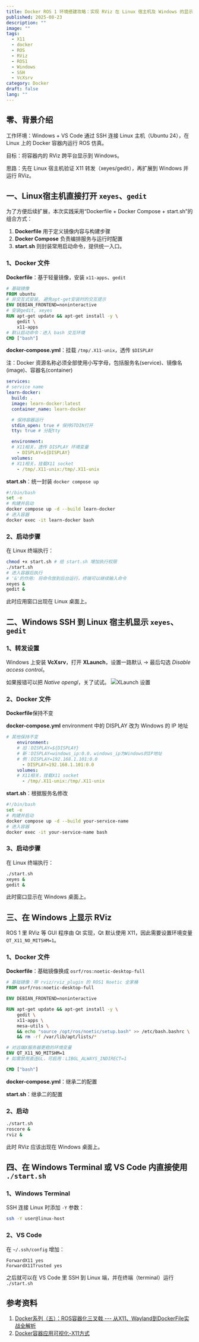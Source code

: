 ```yaml
---
title: Docker ROS 1 环境搭建攻略：实现 RViz 在 Linux 宿主机及 Windows 的显示
published: 2025-08-23
description: ""
image: ""
tags:
  - X11
  - docker
  - ROS
  - RViz
  - ROS1
  - Windows
  - SSH
  - VcXsrv
category: Docker
draft: false
lang: ""
---
```

## 零、背景介绍
工作环境：Windows + VS Code 通过 SSH 连接 Linux 主机（Ubuntu 24），在 Linux 上的 Docker 容器内运行 ROS 仿真。

目标：将容器内的 RViz 跨平台显示到 Windows。

思路：先在 Linux 宿主机验证 X11 转发（xeyes/gedit），再扩展到 Windows 并运行 RViz。

## 一、Linux宿主机直接打开 `xeyes`、`gedit`

为了方便后续扩展，本次实践采用“Dockerfile + Docker Compose + start.sh”的组合方式：
1. **Dockerfile** 用于定义镜像内容与构建步骤
2. **Docker Compose** 负责编排服务与运行时配置
3. **start.sh** 则封装常用启动命令，提供统一入口。

### 1、Docker 文件
**Dockerfile**：基于轻量镜像，安装 `x11-apps`、`gedit`
```dockerfile
# 基础镜像
FROM ubuntu
# 非交互式安装, 避免apt-get安装时的交互提示
ENV DEBIAN_FRONTEND=noninteractive 
# 安装gedit, xeyes
RUN apt-get update && apt-get install -y \
    gedit \
    x11-apps
# 默认启动命令：进入 bash 交互环境
CMD ["bash"]
```
**docker-compose.yml**：挂载 `/tmp/.X11-unix`，透传 `$DISPLAY`

注：Docker 资源名称必须全部使用小写字母，包括服务名(service)、镜像名(image)、容器名(container)

```yaml
services:
# service name
learn-docker:
  build: .
  image: learn-docker:latest
  container_name: learn-docker

  # 保持容器运行
  stdin_open: true # 保持STDIN打开
  tty: true # 分配tty

  environment:
  # X11相关，透传 DISPLAY 环境变量 
    - DISPLAY=${DISPLAY} 
  volumes:
  # X11相关，挂载X11 socket
    - /tmp/.X11-unix:/tmp/.X11-unix
```
**start.sh**：统一封装 `docker compose up`
```bash
#!/bin/bash
set -e
# 构建并启动
docker compose up -d --build learn-docker
# 进入容器
docker exec -it learn-docker bash
```
### 2、启动步骤

在 Linux 终端执行：

```bash
chmod +x start.sh # 给 start.sh 增加执行权限
./start.sh
# 进入容器后执行
# '&'的作用: 将命令放到后台运行，终端可以继续输入命令
xeyes & 
gedit & 
```

此时应用窗口出现在 Linux 桌面上。

## 二、Windows SSH 到 Linux 宿主机显示 `xeyes`、`gedit`

### 1、转发设置
Windows 上安装 **VcXsrv**，打开 **XLaunch**，设置一路默认 → 最后勾选 _Disable access control_。

如果报错可以把 _Native opengl_，关了试试。
![XLaunch 设置](./Pasted%20image%2020250823113002.png)

### 2、Docker 文件

**Dockerfile**保持不变

**docker-compose.yml**
environment 中的 DISPLAY 改为 Windows 的 IP 地址
```yaml
# 其他保持不变
    environment:
    # 旧：DISPLAY=${DISPLAY} 
    # 新：DISPLAY=windows_ip:0.0，windows_ip为Windows的IP地址
    # 例：DISPLAY=192.168.1.101:0.0
      - DISPLAY=192.168.1.101:0.0
    volumes:
    # X11相关，挂载X11 socket
      - /tmp/.X11-unix:/tmp/.X11-unix
```

**start.sh**：根据服务名修改
```bash
#!/bin/bash
set -e
# 构建并启动
docker compose up -d --build your-service-name
# 进入容器
docker exec -it your-service-name bash
```
### 3、启动步骤

在 Linux 终端执行：

```bash
./start.sh
xeyes &
gedit &
```

此时窗口显示在 Windows 桌面上。

## 三、在 Windows 上显示 RViz
ROS 1 里 RViz 等 GUI 程序由 Qt 实现，Qt 默认使用 X11，因此需要设置环境变量 `QT_X11_NO_MITSHM=1`。

### 1、Docker 文件

**Dockerfile**：基础镜像换成 `osrf/ros:noetic-desktop-full`
```dockerfile
# 基础镜像：带 rviz/rviz_plugin 的 ROS1 Noetic 全家桶
FROM osrf/ros:noetic-desktop-full

ENV DEBIAN_FRONTEND=noninteractive

RUN apt-get update && apt-get install -y \
    gedit \
    x11-apps \
    mesa-utils \
    && echo "source /opt/ros/noetic/setup.bash" >> /etc/bash.bashrc \
    && rm -rf /var/lib/apt/lists/*

# 对远端X服务器更稳的环境变量
ENV QT_X11_NO_MITSHM=1 
# 如需禁用直连GL，可启用：LIBGL_ALWAYS_INDIRECT=1

CMD ["bash"]
```

**docker-compose.yml**：继承二的配置

**start.sh**：继承二的配置

### 2、启动

```bash
./start.sh
roscore &
rviz &
```

此时 RViz 应该出现在 Windows 桌面上。

## 四、在 Windows Terminal 或 VS Code 内直接使用 `./start.sh`

### 1、Windows Terminal

SSH 连接 Linux 时添加 `-Y` 参数：

```bash
ssh -Y user@linux-host
```

### 2、VS Code

在 `~/.ssh/config` 增加：

```
ForwardX11 yes
ForwardX11Trusted yes
```

之后就可以在 VS Code 里 SSH 到 Linux 端，并在终端（terminal）运行 `./start.sh`

## 参考资料
1. [Docker系列（五）：ROS容器化三叉戟 --- 从X11、Wayland到DockerFile实战全解析](https://blog.csdn.net/weixin_43731521/article/details/148261060)
2. [Docker容器应用可视化-X11方式](https://blog.csdn.net/weixin_56291477/article/details/131857032)
